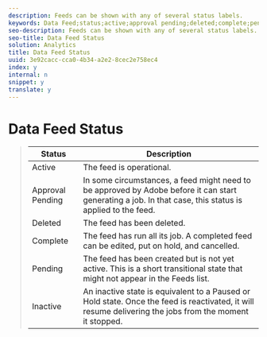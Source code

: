 ```yaml
---
description: Feeds can be shown with any of several status labels.
keywords: Data Feed;status;active;approval pending;deleted;complete;pending;inactive
seo-description: Feeds can be shown with any of several status labels.
seo-title: Data Feed Status
solution: Analytics
title: Data Feed Status
uuid: 3e92cacc-cca0-4b34-a2e2-8cec2e758ec4
index: y
internal: n
snippet: y
translate: y
---
```


# Data Feed Status




>|  Status  | Description  |
>|---|---|
>|  Active  | The feed is operational.  |
>|  Approval Pending  | In some circumstances, a feed might need to be approved by Adobe before it can start generating a job. In that case, this status is applied to the feed.  |
>|  Deleted  | The feed has been deleted.  |
>|  Complete  | The feed has run all its job. A completed feed can be edited, put on hold, and cancelled.  |
>|  Pending  | The feed has been created but is not yet active. This is a short transitional state that might not appear in the Feeds list.  |
>|  Inactive  | An inactive state is equivalent to a Paused or Hold state. Once the feed is reactivated, it will resume delivering the jobs from the moment it stopped.  |

